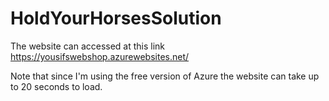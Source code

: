 # HoldYourHorsesSolution

The website can accessed at this link https://yousifswebshop.azurewebsites.net/

Note that since I'm using the free version of Azure the website can take up to 20 seconds to load.
